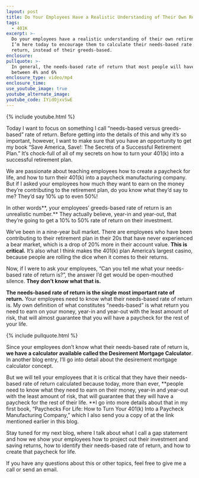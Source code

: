 ```yaml
---
layout: post
title: Do Your Employees Have a Realistic Understanding of Their Own Retirement Plan?
tags:
  - 401K
excerpt: >-
  Do your employees have a realistic understanding of their own retirement plan?
  I’m here today to encourage them to calculate their needs-based rate of
  return, instead of their greeds-based.
enclosure:
pullquote: >-
  In general, the needs-based rate of return that most people will have will be
  between 4% and 6%
enclosure_type: video/mp4
enclosure_time:
use_youtube_image: true
youtube_alternate_image:
youtube_code: IYidOjxvSwE
---
```



{% include youtube.html %}

Today I want to focus on something I call “needs-based versus greeds-based” rate of return. Before getting into the details of this and why it’s so important, however, I want to make sure that you have an opportunity to get my book “Save America, Save!: The Secrets of a Successful Retirement Plan.” It’s chock-full of all of my secrets on how to turn your 401(k) into a successful retirement plan.

We are passionate about teaching employees how to create a paycheck for life, and how to turn their 401(k) into a paycheck manufacturing company. But if I asked your employees how much they want to earn on the money they’re contributing to the retirement plan, do you know what they’d say to me? They’d say 10% up to even 50%!

In other words**, your employees’ greeds-based rate of return is an unrealistic number.** They actually believe, year-in and year-out, that they’re going to get a 10% to 50% rate of return on their investment.

We’ve been in a nine-year bull market. There are employees who have been contributing to their retirement plan in their 20s that have never experienced a bear market, which is a drop of 20% more in their account value. **This is critical.** It’s also what I think makes the 401(k) plan America’s largest casino, because people are rolling the dice when it comes to their returns.&nbsp;

Now, if I were to ask your employees, “Can you tell me what your needs-based rate of return is?”, the answer I’d get would be open-mouthed silence. **They don’t know what that is.**

**The needs-based rate of return is the single most important rate of return.** Your employees need to know what their needs-based rate of return is. My own definition of what constitutes “needs-based” is what return you need to earn on your money, year-in and year-out with the least amount of risk, that will almost guarantee that you will have a paycheck for the rest of your life.&nbsp;

{% include pullquote.html %}

Since your employees don’t know what their needs-based rate of return is, **we have a calculator available called the Desirement Mortgage Calculator**. In another blog entry, I’ll go into detail about the desirement mortgage calculator concept.&nbsp;

But we will tell your employees that it is critical that they have their needs-based rate of return calculated because today, more than ever, **people need to know what they need to earn on their money, year-in and year-out with the least amount of risk, that will guarantee that they will have a paycheck for the rest of their life.&nbsp;**I go into more details about that in my first book, “Paychecks For Life: How to Turn Your 401(k) Into a Paycheck Manufacturing Company,” which I also send you a copy of at the link mentioned earlier in this blog.&nbsp;

Stay tuned for my next blog, where I talk about what I call a gap statement and how we show your employees how to project out their investment and saving returns, how to identify their needs-based rate of return, and how to create that paycheck for life.&nbsp;

If you have any questions about this or other topics, feel free to give me a call or send an email.&nbsp;

&nbsp;